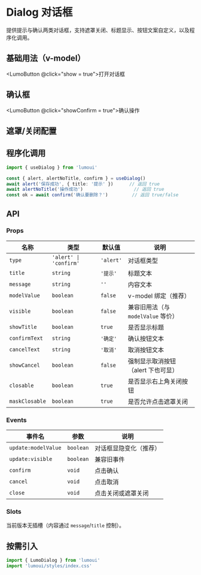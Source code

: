 # Dialog 对话框

提供提示与确认两类对话框，支持遮罩关闭、标题显示、按钮文案自定义，以及程序化调用。

## 基础用法（v-model）
<script setup lang="ts">
import { ref } from 'vue'
const show = ref(false)
</script>

<LumoButton @click="show = true">打开对话框</LumoButton>
<LumoDialog v-model="show" type="alert" title="提示" message="这是内容" />

## 确认框
<script setup lang="ts">
import { ref } from 'vue'
const showConfirm = ref(false)
</script>

<LumoButton @click="showConfirm = true">确认操作</LumoButton>
<LumoDialog
  v-model="showConfirm"
  type="confirm"
  title="确认"
  message="确定要继续吗？"
  showCancel
  confirmText="继续"
  cancelText="返回"
/>

## 遮罩/关闭配置
<demo-wrapper>
<LumoDialog :visible="true" title="可点遮罩关闭" message="maskClosable = true（默认）" />
<LumoDialog :visible="true" :maskClosable="false" title="不可点遮罩关闭" message="maskClosable = false" />
</demo-wrapper>

## 程序化调用
```ts
import { useDialog } from 'lumoui'

const { alert, alertNoTitle, confirm } = useDialog()
await alert('保存成功', { title: '提示' })      // 返回 true
await alertNoTitle('操作成功')                   // 返回 true
const ok = await confirm('确认要删除？')         // 返回 true/false
```

## API

### Props
| 名称           | 类型                                   | 默认值      | 说明                               |
| -------------- | -------------------------------------- | ----------- | ---------------------------------- |
| `type`         | `'alert' \| 'confirm'`                 | `'alert'`   | 对话框类型                         |
| `title`        | `string`                                | `'提示'`    | 标题文本                           |
| `message`      | `string`                                | `''`        | 内容文本                           |
| `modelValue`   | `boolean`                               | `false`     | v-model 绑定（推荐）               |
| `visible`      | `boolean`                               | `false`     | 兼容旧用法（与 `modelValue` 等价）|
| `showTitle`    | `boolean`                               | `true`      | 是否显示标题                       |
| `confirmText`  | `string`                                | `'确定'`    | 确认按钮文本                       |
| `cancelText`   | `string`                                | `'取消'`    | 取消按钮文本                       |
| `showCancel`   | `boolean`                               | `false`     | 强制显示取消按钮（alert 下也可显） |
| `closable`     | `boolean`                               | `true`      | 是否显示右上角关闭按钮             |
| `maskClosable` | `boolean`                               | `true`      | 是否允许点击遮罩关闭               |

### Events
| 事件名               | 参数      | 说明                          |
| -------------------- | --------- | ----------------------------- |
| `update:modelValue`  | `boolean` | 对话框显隐变化（推荐）        |
| `update:visible`     | `boolean` | 兼容旧事件                    |
| `confirm`            | `void`    | 点击确认                      |
| `cancel`             | `void`    | 点击取消                      |
| `close`              | `void`    | 点击关闭或遮罩关闭            |

### Slots
当前版本无插槽（内容通过 `message`/`title` 控制）。

## 按需引入
```ts
import { LumoDialog } from 'lumoui'
import 'lumoui/styles/index.css'
```

<style scoped>
.demo-wrapper { display:flex; gap:12px; flex-wrap:wrap; align-items:center; margin:12px 0; }
</style>